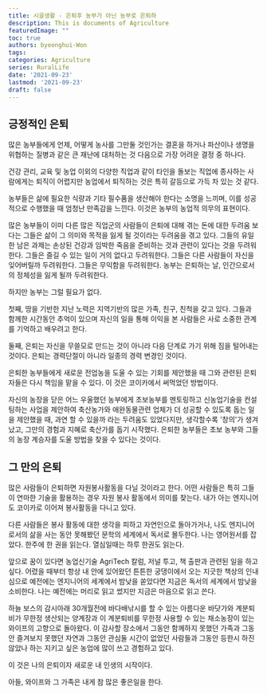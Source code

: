 ```yaml
---
title: 시골생활 - 은퇴후 농부가 아닌 농부로 은퇴하
description: This is documents of Agriculture
featuredImage: ""
toc: true
authors: byeonghui-Won
tags:
categories: Agriculture
series: RuralLife
date: '2021-09-23'
lastmod: '2021-09-23'
draft: false
---
```


## 긍정적인 은퇴

많은 농부들에게 언제, 어떻게 농사를 그만둘 것인가는 결혼을 하거나 파산이나 생명을 위협하는 질병과 같은 큰 재난에 대처하는 것 다음으로 가장 어려운 결정 중 하나다.

건강 관리, 교육 및 농업 이외의 다양한 직업과 같이 타인을 돌보는 직업에 종사하는 사람에게는 퇴직이 어렵지만 농업에서 퇴직하는 것은 특히 갈등으로 가득 차 있는 것 같다.

농부들은 삶에 필요한 식량과 기타 필수품을 생산해야 한다는 소명을 느끼며, 이를 성공적으로 수행했을 때 엄청난 만족감을 느낀다. 이것은 농부의 농업적 의무의 표현이다.

많은 농부들이 이미 다른 많은 직업군의 사람들이 은퇴에 대해 겪는 돈에 대한 두려움 보다는 그들은 삶이 그 의미와 목적을 잃게 될 것이라는 두려움을 겪고 있다. 그들의 유일한 남은 과제는 손상된 건강과 임박한 죽음을 준비하는 것과 관련이 있다는 것을 두려워한다. 그들은 즐길 수 있는 일이 거의 없다고 두려워한다. 그들은 다른 사람들이 자신을 잊어버릴까 두려워한다. 그들은 무익함을 두려워한다. 농부는 은퇴하는 날, 인간으로서의 정체성을 잃게 될까 두려워한다. 

하지만 농부는 그럴 필요가 없다.

첫째, 땅을 기반한 지난 노력은 지역기반의 많은 가족, 친구, 친척을 갖고 있다. 그들과 함께한 시간동안 추억이 있으며 자신의 일을 통해 이익을 본 사람들은 사로 소중한 관계를 기억하고 배우려고 한다. 

둘째, 은퇴는 자신을 무쓸모로 만드는 것이 아니라 다음 단계로 가기 위해 짐을 털어내는 것이다. 은퇴는 경력단절이 아니라 일종의 경력 변경인 것이다. 

은퇴한 농부들에게 새로운 전업농을 도울 수 있는 기회를 제안했을 때 그와 관련된 은퇴자들은 다시 책임을 맡을 수 있다. 이 것은 코이카에서 써먹었던 방법이다. 

자신의 농장을 닫은 어느 우울했던 농부에게 초보농부를 멘토링하고 신농업기술을 컨설팅하는 사업을 제안하여 축산농가와 애완동물관련 업체가 더 성공할 수 있도록 돕는 일을 제안했을 때, 과연 할 수 있을까 라는 두려움도 있었다지만, 생각할수록 '창의'가 생겨났고, 그만의 경험과 지혜로 축산가를 돕기 시작했다. 은퇴한 농부들은 초보 농부와 그들의 농장 계승자를 도울 방법을 찾을 수 있다는 것이다.

## 그 만의 은퇴

많은 사람들이 은퇴하면 자원봉사활동을 다닐 것이라고 한다. 어떤 사람들은 특히 그들이 연마한 기술을 활용하는 경우 자원 봉사 활동에서 의미를 찾는다. 내가 아는 엔지니어도 코이카로 이어져 봉사활동을 다니고 있다. 

다른 사람들은 봉사 활동에 대한 생각을 피하고 자연인으로 돌아가거나, 나도 엔지니어로서의 삶을 사는 동안 못해봤던 문학의 세계에서 독서로 몰두한다. 나는 영어원서를 잡았다. 한주에 한 권을 읽는다. 열심일때는 하루 한권도 읽는다. 

앞으로 꿈이 있다면 농업신기술 AgriTech 칼럼, 저널 투고, 책 출판과 관련된 일을 하고 싶다. 어렸을 때부터 항상 내 안에 있어왔던 튼튼한 궁댕이에서 오는 지긋한 책상의 인내심으로 예전에는 엔지니어의 세계에서 밤낮을 쏟았다면 지금은 독서의 세계에서 밤낮을 소비한다. 나는 예전에는 머리로 읽고 썼지만 지금은 마음으로 읽고 쓴다.

하늘 보스의 감시아래 30개월전에 바다배낚시를 할 수 있는 아름다운 바닷가와 계분퇴비가 무한정 생산되는 양계장과 이 계분퇴비를 무한정 사용할 수 있는 채소농장이 있는 와이프의 고향으로 돌아왔다. 이 감사할 장소에서 그동안 함께하지 못했던 가족과 그동안 즐겨보지 못했던 자연과 그동안 관심둘 시간이 없었던 사람들과 그동안 등한시 하진 않았나 하는 지키고 싶은 농업에 많이 쓰고 경험하고 있다. 

이 것은 나의 은퇴이자 새로운 내 인생의 시작이다.



아들, 와이프와 그 가족은 내게 참 많은 좋은일을 한다. 


